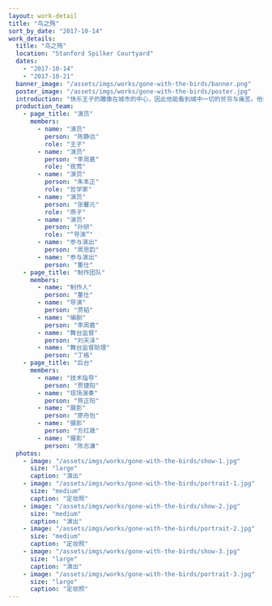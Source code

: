 ```yaml
---
layout: work-detail
title: "鸟之殇"
sort_by_date: "2017-10-14"
work_details:
  title: "鸟之殇"
  location: "Stanford Spilker Courtyard"
  dates:
    - "2017-10-14"
    - "2017-10-21"
  banner_image: "/assets/imgs/works/gone-with-the-birds/banner.png"
  poster_image: "/assets/imgs/works/gone-with-the-birds/poster.jpg"
  introduction: "快乐王子的雕像在城市的中心，因此他能看到城中一切的贫穷与痛苦。他要求一只燕子，把自己蓝宝石雕成的双眼送给一个贫病交加的陌生人。年轻的哲学家深感痛苦，因为他找不到一只红玫瑰，献给自己心爱的姑娘。夜莺听到了他的祈求，甘愿让玫瑰刺破自己的胸膛，用鲜血帮这个哲学家染红一朵玫瑰。<br><br>一个导演要用话剧呈现这两个王尔德的童话，然而演员们却不是童话中的理想人物。“快乐王子”忧郁到绝望，“燕子”野心勃勃想要挣脱命运；“年轻的哲学家”在生活中甚至感情上精打细算，“夜莺”则下决心，今生都要远离爱情的尖刺。这样一群演员，当然会把戏演得乌七八糟。但为什么导演仍然坚持，将这两出理想到荒诞的童话剧，一次次地排练下去？"
  production_team:
    - page_title: "演员"
      members:
        - name: "演员"
          person: "陈静远"
          role: "王子"
        - name: "演员"
          person: "李周嘉"
          role: "夜莺"
        - name: "演员"
          person: "朱本正"
          role: "哲学家"
        - name: "演员"
          person: "张馨元"
          role: "燕子"
        - name: "演员"
          person: "孙研"
          role: "“导演”"
        - name: "参与演出"
          person: "周思韵"
        - name: "参与演出"
          person: "董仕"
    - page_title: "制作团队"
      members:
        - name: "制作人"
          person: "董仕"
        - name: "导演"
          person: "贾韬"
        - name: "编剧"
          person: "李周嘉"
        - name: "舞台监督"
          person: "刘天泽"
        - name: "舞台监督助理"
          person: "丁格"
    - page_title: "后台"
      members:
        - name: "技术指导"
          person: "贾捷阳"
        - name: "现场演奏"
          person: "蒋正阳"
        - name: "摄影"
          person: "廖舟怡"
        - name: "摄影"
          person: "方红晟"
        - name: "摄影"
          person: "陈志谦"
  photos:
    - image: "/assets/imgs/works/gone-with-the-birds/show-1.jpg"
      size: "large"
      caption: "演出"
    - image: "/assets/imgs/works/gone-with-the-birds/portrait-1.jpg"
      size: "medium"
      caption: "定妆照"
    - image: "/assets/imgs/works/gone-with-the-birds/show-2.jpg"
      size: "medium"
      caption: "演出"
    - image: "/assets/imgs/works/gone-with-the-birds/portrait-2.jpg"
      size: "medium"
      caption: "定妆照"
    - image: "/assets/imgs/works/gone-with-the-birds/show-3.jpg"
      size: "large"
      caption: "演出"
    - image: "/assets/imgs/works/gone-with-the-birds/portrait-3.jpg"
      size: "large"
      caption: "定妆照"
---
```

